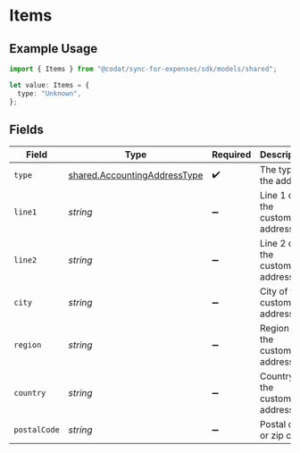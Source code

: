 # Items

## Example Usage

```typescript
import { Items } from "@codat/sync-for-expenses/sdk/models/shared";

let value: Items = {
  type: "Unknown",
};
```

## Fields

| Field                                                                               | Type                                                                                | Required                                                                            | Description                                                                         |
| ----------------------------------------------------------------------------------- | ----------------------------------------------------------------------------------- | ----------------------------------------------------------------------------------- | ----------------------------------------------------------------------------------- |
| `type`                                                                              | [shared.AccountingAddressType](../../../sdk/models/shared/accountingaddresstype.md) | :heavy_check_mark:                                                                  | The type of the address                                                             |
| `line1`                                                                             | *string*                                                                            | :heavy_minus_sign:                                                                  | Line 1 of the customer address.                                                     |
| `line2`                                                                             | *string*                                                                            | :heavy_minus_sign:                                                                  | Line 2 of the customer address.                                                     |
| `city`                                                                              | *string*                                                                            | :heavy_minus_sign:                                                                  | City of the customer address.                                                       |
| `region`                                                                            | *string*                                                                            | :heavy_minus_sign:                                                                  | Region of the customer address.                                                     |
| `country`                                                                           | *string*                                                                            | :heavy_minus_sign:                                                                  | Country of the customer address.                                                    |
| `postalCode`                                                                        | *string*                                                                            | :heavy_minus_sign:                                                                  | Postal code or zip code.                                                            |